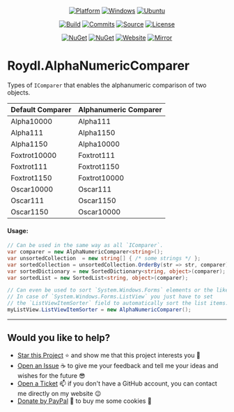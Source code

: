 <p align="center">
<a href="https://dotnet.microsoft.com/download/dotnet/5.0" rel="nofollow"><img src="https://img.shields.io/badge/core-v3.1%20%7C%20v5.0-lightgrey?style=for-the-badge&logo=dot-net&logoColor=white" alt="Platform"></a>
<a href="https://github.com/Roydl/AlphaNumericComparer/actions"><img src="https://img.shields.io/badge/windows-%e2%9c%94-lightgrey?style=for-the-badge&logo=windows&logoColor=silver" alt="Windows"></a>
<a href="https://github.com/Roydl/AlphaNumericComparer/actions"><img src="https://img.shields.io/badge/ubuntu-%e2%9c%94-lightgrey?style=for-the-badge&logo=ubuntu&logoColor=white" alt="Ubuntu"></a>
</p>
<p align="center">
<a href="https://github.com/Roydl/AlphaNumericComparer/actions"><img src="https://img.shields.io/github/workflow/status/Roydl/AlphaNumericComparer/build%2Btest?style=for-the-badge&label=build%2Btest&logo=github&logoColor=silver" alt="Build"></a>
<a href="https://github.com/Roydl/AlphaNumericComparer/commits/master"><img src="https://img.shields.io/github/last-commit/Roydl/AlphaNumericComparer?style=for-the-badge&logo=github&logoColor=silver" alt="Commits"></a>
<a href="https://github.com/Roydl/AlphaNumericComparer/archive/master.zip"><img src="https://img.shields.io/badge/download-source-orange?style=for-the-badge&logo=github&logoColor=silver" alt="Source"></a>
<a href="https://github.com/Roydl/AlphaNumericComparer/blob/master/LICENSE.txt"><img src="https://img.shields.io/github/license/Roydl/AlphaNumericComparer?style=for-the-badge" alt="License"></a>
</p>
<p align="center">
<a href="https://www.nuget.org/packages/Roydl.AlphaNumericComparer" rel="nofollow"><img src="https://img.shields.io/nuget/v/Roydl.AlphaNumericComparer?style=for-the-badge&logo=nuget&logoColor=silver&label=nuget" alt="NuGet"></a>
<a href="https://www.nuget.org/packages/Roydl.AlphaNumericComparer" rel="nofollow"><img src="https://img.shields.io/nuget/dt/Roydl.AlphaNumericComparer?logo=nuget&logoColor=silver&style=for-the-badge" alt="NuGet"></a>
<a href="https://www.si13n7.com" rel="nofollow"><img src="https://img.shields.io/website/https/www.si13n7.com?style=for-the-badge&down_color=critical&down_message=down&up_color=success&up_message=up&logo=data%3Aimage%2Fpng%3Bbase64%2CiVBORw0KGgoAAAANSUhEUgAAAA4AAAAOCAYAAAAfSC3RAAAAAXNSR0IArs4c6QAAAARnQU1BAACxjwv8YQUAAAAJcEhZcwAADsMAAA7DAcdvqGQAAAEwSURBVDhPxZJNSgNBEIXnCp5AcCO4CmaTRRaKBhdCFkGCCKLgz2Y2RiQgCiqZzmi3CG4COj0X8ApewSt4Ba%2FQ9leZGpyVG8GComtq3qv3qmeS%2Fw9nikHMd5sVn3bqLx7zom1NcW8z%2F6G9CjoPm722rPEv45EJ21vD0O30AvX12IWDvTRsrPXrnjPlUYO0u3McVpZXhch5cnguZ7vVDWfpjRAZgPqc%2BIMEgKQe9Pfr0xn%2FBqZJjAUNQKilp5cC1gHYYz8Usc3OQsTz9HZWK5BMJwFDwrbWbuIXhfhg%2FDpWuE2mK5lEgQtiz4baU14u3V09i5peiipy6qVAxFWtZiflJiq8AAiIZx1CnxpStGmEpEHDZf4r2pUd%2BMjYxomoxJofo4L%2FHqyR57OF6vEvIkm%2BAYRc%2BWd4P97CAAAAAElFTkSuQmCC" alt="Website"></a>
<a href="https://www.si13n7.de" rel="nofollow"><img src="https://img.shields.io/website/https/www.si13n7.de?style=for-the-badge&down_color=critical&down_message=down&label=mirror&up_color=success&up_message=up&logo=data%3Aimage%2Fpng%3Bbase64%2CiVBORw0KGgoAAAANSUhEUgAAAA4AAAAOCAYAAAAfSC3RAAAAAXNSR0IArs4c6QAAAARnQU1BAACxjwv8YQUAAAAJcEhZcwAADsMAAA7DAcdvqGQAAAEwSURBVDhPxZJNSgNBEIXnCp5AcCO4CmaTRRaKBhdCFkGCCKLgz2Y2RiQgCiqZzmi3CG4COj0X8ApewSt4Ba%2FQ9leZGpyVG8GComtq3qv3qmeS%2Fw9nikHMd5sVn3bqLx7zom1NcW8z%2F6G9CjoPm722rPEv45EJ21vD0O30AvX12IWDvTRsrPXrnjPlUYO0u3McVpZXhch5cnguZ7vVDWfpjRAZgPqc%2BIMEgKQe9Pfr0xn%2FBqZJjAUNQKilp5cC1gHYYz8Usc3OQsTz9HZWK5BMJwFDwrbWbuIXhfhg%2FDpWuE2mK5lEgQtiz4baU14u3V09i5peiipy6qVAxFWtZiflJiq8AAiIZx1CnxpStGmEpEHDZf4r2pUd%2BMjYxomoxJofo4L%2FHqyR57OF6vEvIkm%2BAYRc%2BWd4P97CAAAAAElFTkSuQmCC" alt="Mirror"></a>
</p>

# Roydl.AlphaNumericComparer

Types of `IComparer` that enables the alphanumeric comparison of two objects.

| Default Comparer | Alphanumeric Comparer |
| ---- | ---- |
| Alpha10000 | Alpha111 |
| Alpha111 | Alpha1150 |
| Alpha1150 | Alpha10000 |
| Foxtrot10000 | Foxtrot111 |
| Foxtrot111 | Foxtrot1150 |
| Foxtrot1150 | Foxtrot10000 |
| Oscar10000 | Oscar111 |
| Oscar111 | Oscar1150 |
| Oscar1150 | Oscar10000 |


#### Usage:
```cs
// Can be used in the same way as all `IComparer`.
var comparer = new AlphaNumericComparer<string>();
var unsortedCollection  = new string[] { /* some strings */ };
var sortedCollection = unsortedCollection.OrderBy(str => str, comparer);
var sortedDictionary = new SortedDictionary<string, object>(comparer);
var sortedList = new SortedList<string, object>(comparer);

// Can even be used to sort `System.Windows.Forms` elements or the like.
// In case of `System.Windows.Forms.ListView` you just have to set
// the `ListViewItemSorter` field to automatically sort the list items.
myListView.ListViewItemSorter = new AlphaNumericComparer();
```

---


## Would you like to help?

- [Star this Project](https://github.com/Roydl/AlphaNumericComparer/stargazers) :star: and show me that this project interests you :hugs:
- [Open an Issue](https://github.com/Roydl/AlphaNumericComparer/issues/new) :coffee: to give me your feedback and tell me your ideas and wishes for the future :sunglasses:
- [Open a Ticket](https://support.si13n7.de/) :mailbox: if you don't have a GitHub account, you can contact me directly on my website :wink:
- [Donate by PayPal](http://donate.si13n7.com/) :money_with_wings: to buy me some cookies :cookie:


